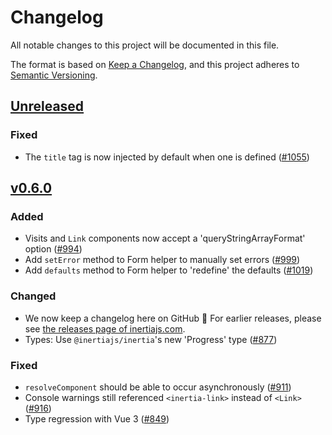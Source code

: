 # Changelog

All notable changes to this project will be documented in this file.

The format is based on [Keep a Changelog](https://keepachangelog.com/en/1.0.0/),
and this project adheres to [Semantic Versioning](https://semver.org/spec/v2.0.0.html).

## [Unreleased](https://github.com/inertiajs/inertia/compare/inertia-vue3@0.6.0...HEAD)

### Fixed

- The `title` tag is now injected by default when one is defined ([#1055](https://github.com/inertiajs/inertia/pull/1055))

## [v0.6.0](https://github.com/inertiajs/inertia/compare/inertia-vue3@0.5.2...inertia-vue3@0.6.0)

### Added

- Visits and `Link` components now accept a 'queryStringArrayFormat' option ([#994](https://github.com/inertiajs/inertia/pull/994))
- Add `setError` method to Form helper to manually set errors ([#999](https://github.com/inertiajs/inertia/pull/999))
- Add `defaults` method to Form helper to 'redefine' the defaults ([#1019](https://github.com/inertiajs/inertia/pull/1019))

### Changed

- We now keep a changelog here on GitHub :tada: For earlier releases, please see [the releases page of inertiajs.com](https://inertiajs.com/releases?all=true#inertia-vue3).
- Types: Use `@inertiajs/inertia`'s new 'Progress' type ([#877](https://github.com/inertiajs/inertia/pull/877))

### Fixed

- `resolveComponent` should be able to occur asynchronously ([#911](https://github.com/inertiajs/inertia/pull/911))
- Console warnings still referenced `<inertia-link>` instead of `<Link>` ([#916](https://github.com/inertiajs/inertia/pull/916))
- Type regression with Vue 3 ([#849](https://github.com/inertiajs/inertia/pull/849))

